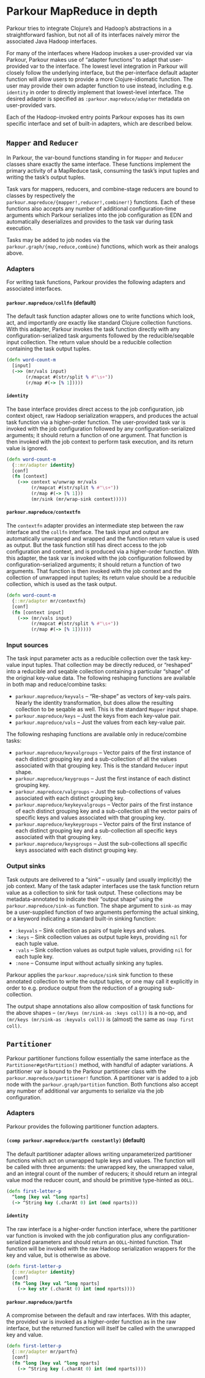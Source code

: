 # Parkour MapReduce in depth

Parkour tries to integrate Clojure’s and Hadoop’s abstractions in a
straightforward fashion, but not all of its interfaces naively mirror the
associated Java Hadoop interfaces.

For many of the interfaces where Hadoop invokes a user-provided var via Parkour,
Parkour makes use of “adapter functions” to adapt that user-provided var to the
interface.  The lowest level integration in Parkour will closely follow the
underlying interface, but the per-interface default adapter function will allow
users to provide a more Clojure-idiomatic function.  The user may provide their
own adapter function to use instead, including e.g. `identity` in order to
directly implement that lowest-level interface.  The desired adapter is
specified as `:parkour.mapreduce/adapter` metadata on user-provided vars.

Each of the Hadoop-invoked entry points Parkour exposes has its own specific
interface and set of built-in adapters, which are described below.

## `Mapper` and `Reducer`

In Parkour, the var-bound functions standing in for `Mapper` and `Reducer`
classes share exactly the same interface.  These functions implement the primary
activity of a MapReduce task, consuming the task’s input tuples and writing the
task’s output tuples.

Task vars for mappers, reducers, and combine-stage reducers are bound to classes
by respectively the `parkour.mapreduce/{mapper!,reducer!,combiner!}` functions.
Each of these functions also accepts any number of additional configuration-time
arguments which Parkour serializes into the job configuration as EDN and
automatically deserializes and provides to the task var during task execution.

Tasks may be added to job nodes via the `parkour.graph/{map,reduce,combine}`
functions, which work as their analogs above.

### Adapters

For writing task functions, Parkour provides the following adapters and
associated interfaces.

#### `parkour.mapreduce/collfn` (default)

The default task function adapter allows one to write functions which look, act,
and importantly _are_ exactly like standard Clojure collection functions.  With
this adapter, Parkour invokes the task function directly with any
configuration-serialized task arguments followed by the reducible/seqable input
collection.  The return value should be a reducible collection containing the
task output tuples.

```clj
(defn word-count-m
  [input]
  (->> (mr/vals input)
       (r/mapcat #(str/split % #"\s+"))
       (r/map #(-> [% 1]))))
```

#### `identity`

The base interface provides direct access to the job configuration, job context
object, raw Hadoop serialization wrappers, and produces the actual task function
via a higher-order function.  The user-provided task var is invoked with the job
configuration followed by any configuration-serialized arguments; it should
return a function of one argument.  That function is then invoked with the job
context to perform task execution, and its return value is ignored.

```clj
(defn word-count-m
  {::mr/adapter identity}
  [conf]
  (fn [context]
    (->> context w/unwrap mr/vals
         (r/mapcat #(str/split % #"\s+"))
         (r/map #(-> [% 1]))
         (mr/sink (mr/wrap-sink context)))))
```

#### `parkour.mapreduce/contextfn`

The `contextfn` adapter provides an intermediate step between the raw interface
and the `collfn` interface.  The task input and output are automatically
unwrapped and wrapped and the function return value is used as output.  But the
task function still has direct access to the job configuration and context, and
is produced via a higher-order function.  With this adapter, the task var is
invoked with the job configuration followed by configuration-serialized
arguments; it should return a function of two arguments.  That function is then
invoked with the job context and the collection of unwrapped input tuples; its
return value should be a reducible collection, which is used as the task output.

```clj
(defn word-count-m
  {::mr/adapter mr/contextfn}
  [conf]
  (fn [context input]
    (->> (mr/vals input)
         (r/mapcat #(str/split % #"\s+"))
         (r/map #(-> [% 1])))))
```

### Input sources

The task input parameter acts as a reducible collection over the task key-value
input tuples.  That collection may be directly reduced, or “reshaped” into a
reducible and seqable collection containing a particular “shape” of the original
key-value data.  The following reshaping functions are available in both map and
reduce/combine tasks:

- `parkour.mapreduce/keyvals` – “Re-shape” as vectors of key-vals pairs.  Nearly
  the identity transformation, but does allow the resulting collection to be
  seqable as well.  This is the standard `Mapper` input shape.
- `parkour.mapreduce/keys` – Just the keys from each key-value pair.
- `parkour.mapreduce/vals` – Just the values from each key-value pair.

The following reshaping functions are available only in reduce/combine tasks:

- `parkour.mapreduce/keyvalgroups` – Vector pairs of the first instance of each
  distinct grouping key and a sub-collection of all the values associated with
  that grouping key.  This is the standard `Reducer` input shape.
- `parkour.mapreduce/keygroups` – Just the first instance of each distinct
  grouping key.
- `parkour.mapreduce/valgroups` – Just the sub-collections of values associated
  with each distinct grouping key.
- `parkour.mapreduce/keykeyvalgroups` – Vector pairs of the first instance of
  each distinct grouping key and a sub-collection all the vector pairs of
  specific keys and values associated with that grouping key.
- `parkour.mapreduce/keykeygroups` – Vector pairs of the first instance of each
  distinct grouping key and a sub-collection all specific keys associated with
  that grouping key.
- `parkour.mapreduce/keysgroups` – Just the sub-collections all specific keys
  associated with each distinct grouping key.

### Output sinks

Task outputs are delivered to a “sink” – usually (and usually implicitly) the
job context.  Many of the task adapter interfaces use the task function return
value as a collection to sink for task output.  These collections may be
metadata-annotated to indicate their “output shape” using the
`parkour.mapreduce/sink-as` function.  The shape argument to `sink-as` may be a
user-supplied function of two arguments performing the actual sinking, or a
keyword indicating a standard built-in sinking function:

- `:keyvals` – Sink collection as pairs of tuple keys and values.
- `:keys` – Sink collection values as output tuple keys, providing `nil` for
  each tuple value.
- `:vals` – Sink collection values as output tuple values, providing `nil` for
  each tuple key.
- `:none` – Consume input without actually sinking any tuples.

Parkour applies the `parkour.mapreduce/sink` sink function to these annotated
collection to write the output tuples, or one may call it explicitly in order to
e.g. produce output from the reduction of a grouping sub-collection.

The output shape annotations also allow composition of task functions for the
above shapes – `(mr/keys (mr/sink-as :keys coll))` is a no-op, and `(mr/keys
(mr/sink-as :keyvals coll))` is (almost) the same as `(map first coll)`.

## `Partitioner`

Parkour partitioner functions follow essentially the same interface as the
`Partitioner#getPartition()` method, with handful of adapter variations.  A
partitioner var is bound to the Parkour partitioner class with the
`parkour.mapreduce/partitioner!` function.  A partitioner var is added to a job
node with the `parkour.graph/partition` function.  Both functions also accept
any number of additional var arguments to serialize via the job configuration.

### Adapters

Parkour provides the following partitioner function adapters.

#### `(comp parkour.mapreduce/partfn constantly)` (default)

The default partitioner adapter allows writing unparameterized partitioner
functions which act on unwrapped tuple keys and values.  The function will be
called with three arguments: the unwrapped key, the unwrapped value, and an
integral count of the number of reducers; it should return an integral value mod
the reducer count, and should be primitive type-hinted as `OOLL`.

```clj
(defn first-letter-p
  ^long [key val ^long nparts]
  (-> ^String key (.charAt 0) int (mod nparts)))
```

#### `identity`

The raw interface is a higher-order function interface, where the partitioner
var function is invoked with the job configuration plus any
configuration-serialized parameters and should return an `OOLL`-hinted function.
That function will be invoked with the raw Hadoop serialization wrappers for the
key and value, but is otherwise as above.

```clj
(defn first-letter-p
  {::mr/adapter identity}
  [conf]
  (fn ^long [key val ^long nparts]
    (-> key str (.charAt 0) int (mod nparts))))
```

#### `parkour.mapreduce/partfn`

A compromise between the default and raw interfaces.  With this adapter, the
provided var is invoked as a higher-order function as in the raw interface, but
the returned function will itself be called with the unwrapped key and value.

```clj
(defn first-letter-p
  {::mr/adapter mr/partfn}
  [conf]
  (fn ^long [key val ^long nparts]
    (-> ^String key (.charAt 0) int (mod nparts))))
```
